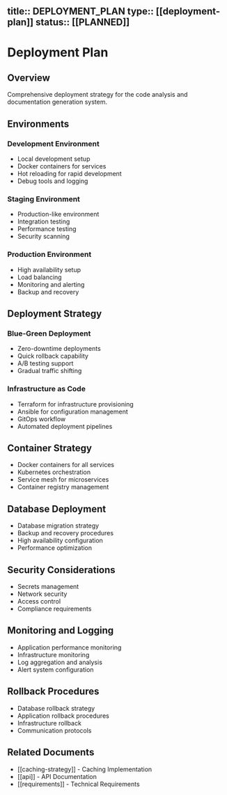 title:: DEPLOYMENT_PLAN
type:: [[deployment-plan]]
status:: [[PLANNED]]
---
# Deployment Plan

## Overview
Comprehensive deployment strategy for the code analysis and documentation generation system.

## Environments

### Development Environment
- Local development setup
- Docker containers for services
- Hot reloading for rapid development
- Debug tools and logging

### Staging Environment
- Production-like environment
- Integration testing
- Performance testing
- Security scanning

### Production Environment
- High availability setup
- Load balancing
- Monitoring and alerting
- Backup and recovery

## Deployment Strategy

### Blue-Green Deployment
- Zero-downtime deployments
- Quick rollback capability
- A/B testing support
- Gradual traffic shifting

### Infrastructure as Code
- Terraform for infrastructure provisioning
- Ansible for configuration management
- GitOps workflow
- Automated deployment pipelines

## Container Strategy
- Docker containers for all services
- Kubernetes orchestration
- Service mesh for microservices
- Container registry management

## Database Deployment
- Database migration strategy
- Backup and recovery procedures
- High availability configuration
- Performance optimization

## Security Considerations
- Secrets management
- Network security
- Access control
- Compliance requirements

## Monitoring and Logging
- Application performance monitoring
- Infrastructure monitoring
- Log aggregation and analysis
- Alert system configuration

## Rollback Procedures
- Database rollback strategy
- Application rollback procedures
- Infrastructure rollback
- Communication protocols

## Related Documents
- [[caching-strategy]] - Caching Implementation
- [[api]] - API Documentation
- [[requirements]] - Technical Requirements